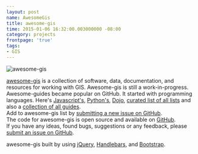 ```yaml
---
layout: post
name: AwesomeGis
title: awesome-gis
time: 2015-01-06 16:32:00.003000000 -08:00
category: projects
frontpage: 'true'
tags: 
- GIS
---
```


<img class="imageInCenter" title="awesome-gis" src="{{ site.projectsImagesFolder }}{{ page.name }}/awesome-gis.png">

[awesome-gis](http://www.amreldib.com/awesome-gis/) is a collection of software, data, documentation, and resources for working with GIS. Awesome-gis is still a work-in-progress.  
Awesome-guides became popular on GitHub. It started with programming languages. Here's <a href="https://github.com/sorrycc/awesome-javascript" target="_blank">Javascript's</a>, <a href="https://github.com/vinta/awesome-python" target="_blank">Python's</a>, <a href="https://github.com/peterkokot/awesome-dojo" target="_blank">Dojo</a>, <a href="https://github.com/sindresorhus/awesome" target="_blank">curated list of all lists</a> and also a <a href="https://github.com/panzhangwang/getAwesomeness" target="_blank">collection of all guides</a>.  
Add to awesome-gis list by <a href="https://github.com/AmrEldib/awesome-gis/issues/new" target="_blank">submitting a new issue on GitHub</a>.  
The code for awesome-gis is open source and available on <a href="https://github.com/AmrEldib/awesome-gis" target="_blank">GitHub</a>.  
If you have any ideas, found bugs, suggestions or any feedback, please <a href="https://github.com/AmrEldib/awesome-gis/issues/new" target="_blank">submit an issue on GitHub</a>.  
  
awesome-gis built by using <a href="http://jquery.com/" target="_blank">jQuery</a>, <a href="http://handlebarsjs.com/" target="_blank">Handlebars</a>, and <a href="http://getbootstrap.com/" target="_blank">Bootstrap</a>.  